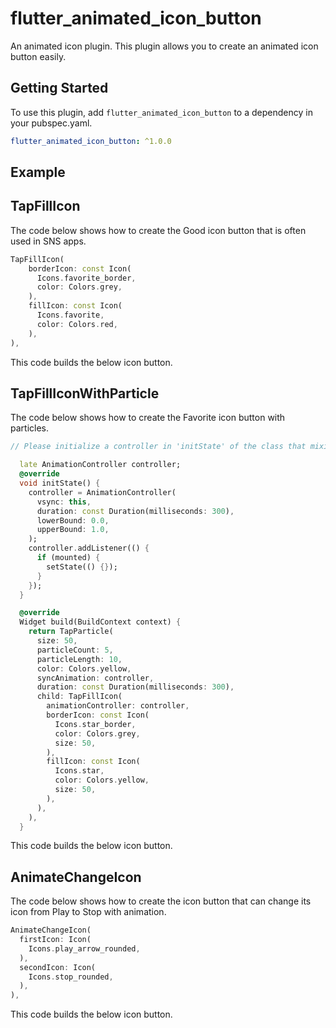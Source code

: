 # flutter_animated_icon_button
An animated icon plugin.
This plugin allows you to create an animated icon button easily.



## Getting Started
To use this plugin, add ```flutter_animated_icon_button``` to a dependency in your pubspec.yaml.
```yaml
flutter_animated_icon_button: ^1.0.0
```

## Example
## TapFillIcon
The code below shows how to create the Good icon button that is often used in SNS apps.
```dart
TapFillIcon(
    borderIcon: const Icon(
      Icons.favorite_border,
      color: Colors.grey,
    ),
    fillIcon: const Icon(
      Icons.favorite,
      color: Colors.red,
    ),
),
```

This code builds the below icon button.



## TapFillIconWithParticle
The code below shows how to create the Favorite icon button with particles.
```dart
// Please initialize a controller in 'initState' of the class that mixin TickerProviderStateMixin

  late AnimationController controller;
  @override
  void initState() {
    controller = AnimationController(
      vsync: this,
      duration: const Duration(milliseconds: 300),
      lowerBound: 0.0,
      upperBound: 1.0,
    );
    controller.addListener(() {
      if (mounted) {
        setState(() {});
      }
    });
  }

  @override
  Widget build(BuildContext context) {
    return TapParticle(
      size: 50,
      particleCount: 5,
      particleLength: 10,
      color: Colors.yellow,
      syncAnimation: controller,
      duration: const Duration(milliseconds: 300),
      child: TapFillIcon(
        animationController: controller,
        borderIcon: const Icon(
          Icons.star_border,
          color: Colors.grey,
          size: 50,
        ),
        fillIcon: const Icon(
          Icons.star,
          color: Colors.yellow,
          size: 50,
        ),
      ),
    ),
  }
```

This code builds the below icon button.


## AnimateChangeIcon
The code below shows how to create the icon button that can change its icon from Play to Stop with animation.
```dart
AnimateChangeIcon(
  firstIcon: Icon(
    Icons.play_arrow_rounded,
  ),
  secondIcon: Icon(
    Icons.stop_rounded,
  ),
),
```

This code builds the below icon button.
